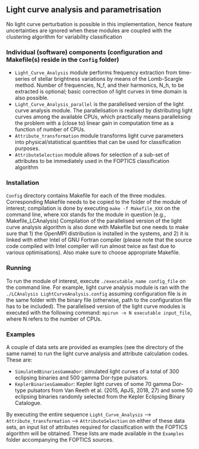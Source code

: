 ## Light curve analysis and parametrisation

No light curve perturbation is possible in this implementation, hence feature uncertainties are ignored when these modules are coupled with the clustering algorithm for variability classification

### Individual (software) components (configuration and Makefile(s) reside in the `Config` folder)

- `Light_Curve_Analysis` module performs frequency extraction from time-series of stellar brightness variations by means of the Lomb-Scargle method. Number of frequencies, N\_f, and their harmonics, N\_h, to be extracted is optional; basic correction of light curves in time domain is also possible. 
- `Light_Curve_Analysis_parallel` is the parallelised version of the light curve analysis module. The parallelisation is realised by distributing light curves among the available CPUs, which practically means parallelising the problem with a (close to) linear gain in computation time as a function of number of CPUs.
- `Attribute_transformation` module transforms light curve parameters into physical/statistical quantities that can be used for classification purposes.
- `AttributeSelection` module allows for selection of a sub-set of attributes to be immediately used in the FOPTICS classification algorithm

### Installation

`Config` directory contains Makefile for each of the three modules. Corresponding Makefile needs to be copied to the folder of the module of interest; compilation is done by executing `make -f Makefile_XXX` on the command line, where `XXX` stands for the module in question (e.g., Makefile_LCAnalysis)
 Compilation of the parallelised version of the light curve analysis algorithm is also done with Makefile but one needs to make sure that 1) the OpenMPI distribution is installed in the systems, and 2) it is linked with either Intel of GNU Fortran compiler (please note that the source code compiled with Intel compiler will run almost twice as fast due to various optimisations). Also make sure to choose appropriate Makefile.

### Running

To run the module of interest, execute `./executable_name config_file` on the command line. For example, light curve analysis module is ran with the `./LCAnalysis LightCurveAnalysis.config` assuming configuration file is in the same folder with the binary file (otherwise, path to the configuration file has to be included).
The parallelised version of the light curve modules is executed with the following command: `mpirun -n N executable input_file`, where N refers to the number of CPUs.

### Examples

A couple of data sets are provided as examples (see the directory of the same name) to run the light curve analysis and attribute calculation codes. These are:

- `SimulatedBinariesGammaDor`: simulated light curves of a total of 300 eclipsing binaries and 500 gamma Dor-type pulsators.
- `KeplerBinariesGammaDor`: Kepler light curves of some 70 gamma Dor-type pulsators from Van Reeth et al. (2015, ApJS, 2018, 27) and some 50 eclipsing binaries randomly selected from the Kepler Eclipsing Binary Catalogue.

By executing the entire sequence `Light_Curve_Analysis` --> `Attribute_transformation` --> `AttributeSelection` on either of these data sets, an input list of attributes required for classification with the FOPTICS algorithm will be obtained. These lists are made available in the `Examples` folder accompanying the FOPTICS sources.